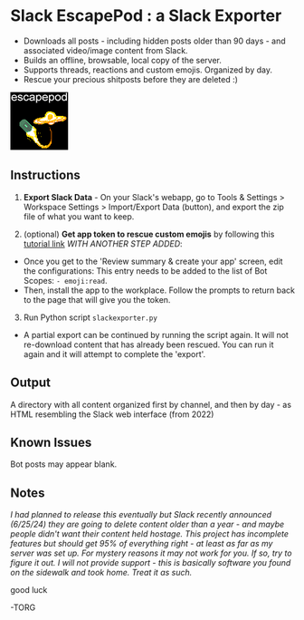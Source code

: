 # Slack EscapePod : a Slack Exporter
- Downloads all posts - including hidden posts older than 90 days - and associated video/image content from Slack.
- Builds an offline, browsable, local copy of the server.
- Supports threads, reactions and custom emojis. Organized by day.
- Rescue your precious shitposts before they are deleted :)


![escapepod image with a pixel art craft flying away from a black hole](https://github.com/torgtrungus/slackescapepod/blob/main/escapepod.png?raw=true 'Escapepod logo')

## Instructions

1. **Export Slack Data** - On your Slack's webapp, go to Tools & Settings > Workspace Settings > Import/Export Data (button), and export the zip file of what you want to keep.

2. (optional) **Get app token to rescue custom emojis** by following this [tutorial link](https://api.slack.com/tutorials/tracks/getting-a-token) *WITH ANOTHER STEP ADDED*:

 - Once you get to the 'Review summary & create your app' screen, edit the configurations:
   This entry needs to be added to the list of Bot Scopes: `- emoji:read`.
 - Then, install the app to the workplace. Follow the prompts to return back to the page that will give you the token.

3. Run Python script `slackexporter.py`

 - A partial export can be continued by running the script again. It will not re-download content that has already been rescued. You can run it again and it will attempt to complete the 'export'.


## Output

A directory with all content organized first by channel, and then by day - as HTML resembling the Slack web interface (from 2022)


## Known Issues

Bot posts may appear blank.

## Notes

*I had planned to release this eventually but Slack recently announced (6/25/24) they are going to delete content older than a year - and maybe people didn't want their content held hostage.*
*This project has incomplete features but should get 95% of everything right - at least as far as my server was set up. For mystery reasons it may not work for you. If so, try to figure it out. I will not provide support - this is basically software you found on the sidewalk and took home. Treat it as such.*


good luck

-TORG
